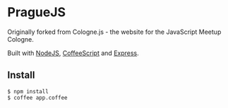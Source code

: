 # PragueJS

Originally forked from Cologne.js -  the website for the JavaScript Meetup Cologne.

Built with [NodeJS](http://nodejs.org), [CoffeeScript](http://jashkenas.github.com/coffee-script/) and [Express](http://expressjs.com).

## Install

    $ npm install
    $ coffee app.coffee
